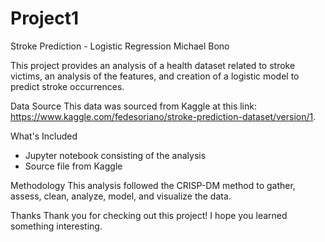 # Project1
Stroke Prediction - Logistic Regression
Michael Bono

This project provides an analysis of a health dataset related to stroke victims, an analysis of the features, and creation of a logistic model to predict stroke occurrences.

Data Source
This data was sourced from Kaggle at this link: https://www.kaggle.com/fedesoriano/stroke-prediction-dataset/version/1.

What's Included
- Jupyter notebook consisting of the analysis
- Source file from Kaggle

Methodology
This analysis followed the CRISP-DM method to gather, assess, clean, analyze, model, and visualize the data.

Thanks
Thank you for checking out this project! I hope you learned something interesting.
